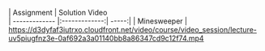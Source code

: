 | Assignment    | Solution Video           
| ------------- |:-------------:| -----:|
| Minesweeper  | https://d3dyfaf3iutrxo.cloudfront.net/video/course/video_session/lecture-uv5piugfnz3e-0af692a3a01140bb8a86347cd9c12f74.mp4
